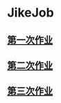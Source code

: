 # JikeJob
## [第一次作业](https://github.com/kangapp/JikeJob/tree/main/firstJob)

## [第二次作业](https://github.com/kangapp/JikeJob/tree/main/secondJob)

## [第三次作业](https://github.com/kangapp/JikeJob/tree/main/thirdJob)